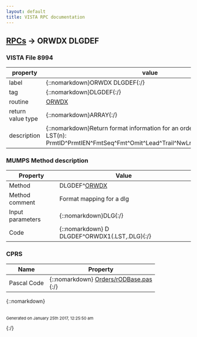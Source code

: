 ```yaml
---
layout: default
title: VISTA RPC documentation
---
```




## [RPCs](TableOfContent.md) &#8594; ORWDX DLGDEF 



### VISTA File 8994 


 property | value 
--- | --- 
 label | {::nomarkdown}ORWDX DLGDEF{:/}
 tag | {::nomarkdown}DLGDEF{:/}
 routine | [ORWDX](http://code.osehra.org/dox/Routine_ORWDX_source.html)
 return value type | {::nomarkdown}ARRAY{:/}
 description | {::nomarkdown}Return format information for an order dialog in the format:   LST(n): PrmtID^PrmtIEN^FmtSeq^Fmt^Omit^Lead^Trail^NwLn^Wrap^Chld^IsChld{:/}


### MUMPS Method description

 Property | Value 
 --- | --- 
 Method | DLGDEF^[ORWDX](http://code.osehra.org/dox/Routine_ORWDX_source.html)
 Method comment | Format mapping for a dlg
 Input parameters | {::nomarkdown}DLG{:/}
 Code | {::nomarkdown}  D DLGDEF^ORWDX1(.LST,.DLG){:/}


### CPRS

 Name | Property 
 --- | --- 
 Pascal Code | {::nomarkdown} <a href="https://github.com/OSEHRA/VistA/blob/master/Packages/Order%20Entry%20Results%20Reporting/CPRS/CPRS-Chart/Orders/rODBase.pas">Orders/rODBase.pas</a><br/>{:/}

{::nomarkdown} <br/><br/><p style="font-size: 11px">Generated on January 25th 2017, 12:25:50 am</p>{:/}